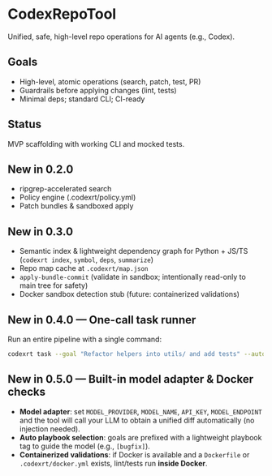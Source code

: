 # CodexRepoTool

Unified, safe, high-level repo operations for AI agents (e.g., Codex).

## Goals
- High-level, atomic operations (search, patch, test, PR)
- Guardrails before applying changes (lint, tests)
- Minimal deps; standard CLI; CI-ready

## Status
MVP scaffolding with working CLI and mocked tests.


## New in 0.2.0
- ripgrep-accelerated search
- Policy engine (.codexrt/policy.yml)
- Patch bundles & sandboxed apply


## New in 0.3.0
- Semantic index & lightweight dependency graph for Python + JS/TS (`codexrt index`, `symbol`, `deps`, `summarize`)
- Repo map cache at `.codexrt/map.json`
- `apply-bundle-commit` (validate in sandbox; intentionally read-only to main tree for safety)
- Docker sandbox detection stub (future: containerized validations)


## New in 0.4.0 — One-call task runner
Run an entire pipeline with a single command:

```bash
codexrt task --goal "Refactor helpers into utils/ and add tests" --auto-pr --branch codexrt/auto/refactor-utils
```


## New in 0.5.0 — Built-in model adapter & Docker checks
- **Model adapter**: set `MODEL_PROVIDER`, `MODEL_NAME`, `API_KEY`, `MODEL_ENDPOINT` and the tool will call your LLM to obtain a unified diff automatically (no injection needed).
- **Auto playbook selection**: goals are prefixed with a lightweight playbook tag to guide the model (e.g., `[bugfix]`).
- **Containerized validations**: if Docker is available and a `Dockerfile` or `.codexrt/docker.yml` exists, lint/tests run **inside Docker**.
